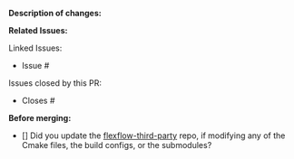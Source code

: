 **Description of changes:**



**Related Issues:**

Linked Issues:
- Issue #

Issues closed by this PR:
- Closes #

**Before merging:**

- [] Did you update the [flexflow-third-party](https://github.com/flexflow/flexflow-third-party) repo, if modifying any of the Cmake files, the build configs, or the submodules?
